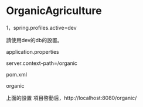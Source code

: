 # OrganicAgriculture

1，spring.profiles.active=dev

請使用dev的db的設置。

application.properties

server.context-path=/organic

pom.xml

<finalName>organic</finalName>

上面的設置 項目啓動后，http://localhost:8080/organic/
